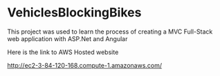 
# VehiclesBlockingBikes

This project was used to learn the process of creating a MVC Full-Stack web application with ASP.Net and Angular

Here is the link to AWS Hosted website 

http://ec2-3-84-120-168.compute-1.amazonaws.com/







